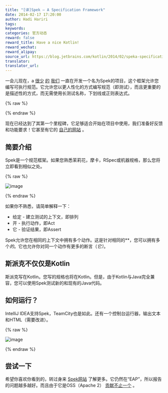 ```yaml
---
title: "[译]Spek – A Specification Framework"
date: 2014-02-17 17:20:00
author: Hadi Hariri
tags:
keywords:
categories: 官方动态
reward: false
reward_title: Have a nice Kotlin!
reward_wechat:
reward_alipay:
source_url: https://blog.jetbrains.com/kotlin/2014/02/speka-specification-framework/
translator:
translator_url:
---
```


一会儿现在，a [很少](http://twitter.com/orangy) [的](http://twitter.com/jonyzzz) [我们](https://plus.google.com/111179551284404865949/about) 一直在开发一个名为Spek的项目，这个框架允许您编写可执行规范。它允许您以更人性化的方式编写规范（即测试），而且更重要的是描述性的方式，而无需使用长测试名称，下划线或正则表达式。

{% raw %}
<p><span id="more-1421"></span></p>
{% endraw %}

现在已经达到了其第一个里程碑，它足够适合开始在项目中使用，我们准备好反馈和功能要求！它甚至有它的 [自己的网站](http://jetbrains.github.io/spek) 。
## 简要介绍

Spek是一个规范框架。如果您熟悉茉莉花，摩卡，RSpec或机器规格，那么您将立即看到相似之处。

{% raw %}
<p><img alt="image" border="0" data-recalc-dims="1" src="https://i2.wp.com/blog.jetbrains.com/kotlin/files/2014/02/image2.png?resize=554%2C359&amp;ssl=1" style="padding-top: 0px;padding-left: 0px;padding-right: 0px;border: 0px" title="image"/></p>
{% endraw %}

如果你不熟悉，请简单解释一下：

* 给定 - 建立测试的上下文，即排列
* 开 - 执行动作，即Act
* 它 - 验证结果，即Assert

Spek允许您在相同的上下文中拥有多个动作。这是针对相同的**，您可以拥有多个*的*。它也允许你对同一个动作有更多的断言（*它）*。
## 斯派克不仅仅是Kotlin

斯派克写在Kotlin。您写的规格也将在Kotlin。但是，由于Kotlin与Java完全兼容，您可以使用Spek测试新的和现有的Java代码。
## 如何运行？

IntelliJ IDEA支持Spek，TeamCity也是如此。还有一个控制台运行器，输出文本和HTML（需要改进）。

{% raw %}
<p><img alt="image" border="0" data-recalc-dims="1" src="https://i0.wp.com/blog.jetbrains.com/kotlin/files/2014/02/image3.png?resize=553%2C227&amp;ssl=1" style="padding-top: 0px;padding-left: 0px;padding-right: 0px;border: 0px" title="image"/></p>
{% endraw %}

## 尝试一下

希望你喜欢你看到的，转过身来 [Spek网站](http://jetbrains.github.io/spek) 了解更多。它仍然在“EAP”，所以报告的问题越多越好。而且由于它是OSS（Apache 2） [贡献不止一个](http://github.com/jetbrains/spek) 。
